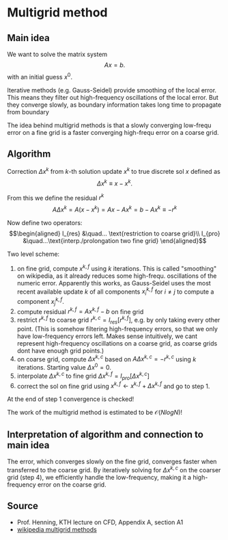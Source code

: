 
# Multigrid method


## Main idea

We want to solve the matrix system $$Ax = b.$$ 
with an initial guess $x^0$.

Iterative methods (e.g. Gauss-Seidel) provide smoothing of the local error. This means they filter out high-frequency oscillations of the local error. But they converge slowly, as boundary information takes long time to propagate from boundary

The idea behind multigrid methods is that a slowly converging low-frequ error on a fine grid is a faster converging high-frequ error on a coarse grid.

## Algorithm

Correction $\Delta x^k$ from $k$-th solution update $x^k$ to true discrete sol $x$  defined as 
$$\Delta x^k \equiv x -x^k.$$

From this we define the residual $r^k$
$$A\Delta x^k =A(x -x^k) = Ax-Ax^k = b - Ax^k\equiv -r^k$$

Now define two operators:
$$\begin{aligned}
    I_{res} &\quad... \text{restriction to coarse grid}\\
    I_{pro} &\quad...\text{interp./prolongation two fine grid}
\end{aligned}$$



Two level scheme:

1. on fine grid, compute $x^{k,f}$ using $k$ iterations. This is called "smoothing" on wikipedia, as it already reduces some high-frequ. oscillations of the numeric error. Apparently this works, as Gauss-Seidel uses the most recent available update $k$ of all components $x^{k,f}_i$ for $i\neq j$ to compute a component $x_j^{k,f}$. 
2. compute residual $r^{k,f}=Ax^{k,f}-b$ on fine grid
3. restrict $r^{k,f}$ to coarse grid $r^{k,c} = I_{res}[r^{k,f}]$, e.g. by only taking every other point. (This is somehow filtering high-frequency errors, so that we only have low-frequency errors left. Makes sense intuitively, we cant represent high-frequency oscillations on a coarse grid, as coarse grids dont have enough grid points.)
4. on coarse grid, compute $\Delta x^{k,c}$ based on $A\Delta x^{k,c} = -r^{k,c}$ using $k$ iterations. Starting value $\Delta x^0 = 0$.
5. interpolate $\Delta x^{k,c}$ to fine grid $\Delta x^{k,f}=I_{pro}[\Delta x^{k,c}]$
6. correct the sol on fine grid using $x^{k,f} \leftarrow x^{k,f} + \Delta x^{k,f}$ and go to step 1.

At the end of step 1 convergence is checked!

The work of the multigrid method is estimated to be $\mathcal{O} (N log N)$!


## Interpretation of algorithm and connection to main idea

The error, which converges slowly on the fine grid, converges faster when transferred to the coarse grid. By iteratively solving for $\Delta x^{k,c}$ on the coarser grid (step 4), we efficiently handle the low-frequency, making it a high-frequency error on the coarse grid.

## Source

- Prof. Henning, KTH lecture on CFD, Appendix A, section A1
- [wikipedia multigrid methods](https://en.wikipedia.org/wiki/Multigrid_method)

